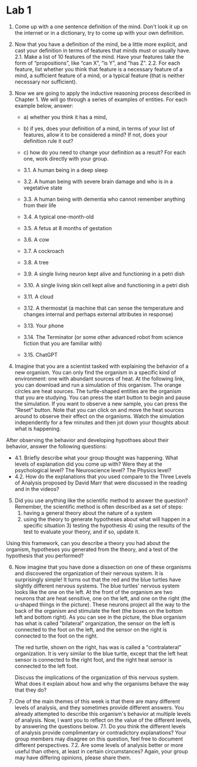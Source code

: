 # Lab 1


1. Come up with a one sentence definition of the mind. Don't look it up on the internet or in a dictionary, try to come up with your own definition.
  
2. Now that you have a definition of the mind, be a little more explicit, and cast your definition in terms of features that minds must or usually have.
   2.1. Make a list of 10 features of the mind. Have your features take the form of “propositions”, like “can X”, “is Y”, and “has Z”.
   2.2. For each feature, list whether you think that feature is a necessary feature of a mind, a sufficient feature of a mind, or a typical feature (that is neither necessary nor sufficient).
  
3. Now we are going to apply the inductive reasoning process described in Chapter 1. We will go through a series of examples of entities.
   For each example below, answer:
   - a) whether you think it has a mind,
   - b) if yes, does your definition of a mind, in terms of your list of features, allow it to be considered a mind? If not, does your definition rule it out?
   - c) how do you need to change your definition as a result? For each one, work directly with your group.
     
   - 3.1. A human being in a deep sleep
   - 3.2. A human being with severe brain damage and who is in a vegetative state
   - 3.3. A human being with dementia who cannot remember anything from their life
   - 3.4. A typical one-month-old
   - 3.5. A fetus at 8 months of gestation
   - 3.6. A cow
   - 3.7. A cockroach
   - 3.8. A tree
   - 3.9. A single living neuron kept alive and functioning in a petri dish
   - 3.10. A single living skin cell kept alive and functioning in a petri dish
   - 3.11. A cloud
   - 3.12. A thermostat (a machine that can sense the temperature and changes internal and perhaps external attributes in response)
   - 3.13. Your phone
   - 3.14. The Terminator (or some other advanced robot from science fiction that you are familiar with)
   - 3.15. ChatGPT
	
4. Imagine that you are a scientist tasked with explaining the behavior of a new organism.
   You can only find the organism in a specific kind of environment: one with abundant sources of heat.
   At the following link, you can download and run a simulation of this organism.
   The orange circles are heat sources. The turtle-shaped entities are the organism that you are studying.
   You can press the start button to begin and pause the simulation. If you want to observe a new sample, you can press the “Reset” button.
   Note that you can click on and move the heat sources around to observe their effect on the organisms.
   Watch the simulation independently for a few minutes and then jot down your thoughts about what is happening.

  After observing the behavior and developing hypothses about their behavior, answer the following questions:
  - 4.1.   Briefly describe what your group thought was happening. What levels of explanation did you come up with? 
          Were they at the psychological level? The Neuroscience level? The Physics level? 
  - 4.2.   How do the explanations that you used compare to the Three Levels of Analysis proposed by David Marr that were discussed in the reading and in the videos? 

5. Did you use anything like the scientific method to answer the question? Remember, the scientific method is often described as a set of steps:
   	1) having a general theory about the nature of a system
	2) using the theory to generate hypotheses about what will happen in a specific situation 
        3)  testing the hypothesis 
        4)  using the results of the test to evaluate your theory, and if so, update it. 
  
  Using this framework, can you describe a theory you had about the organism, hypotheses you generated from the theory, and a test of the hypothesis that you performed? 
 
6. Now imagine that you have done a dissection on one of these organisms and discovered the organization of their nervous system.
   It is surprisingly simple! It turns out that the red and the blue turtles have slightly different nervous systems.
   The blue turtles' nervous system looks like the one on the left. At the front of the organism are two neurons that are heat sensitive, one on the left,
   and one on the right (the u-shaped things in the picture). These neurons project all the way to the back of the organism and stimulate the feet
   (the boxes on the bottom left and bottom right). As you can see in the picture, the blue organism has what is called "bilateral" organization,
   the sensor on the left is connected to the foot on the left, and the sensor on the right is connected to the foot on the right.

   The red turtle, shown on the right, has was is called a "contralateral" organization.
   It is very similar to the blue turtle, except that the left heat sensor is connected to the right foot, and the right heat sensor is connected to the left foot.

   Discuss the implications of the organization of this nervous system. What does it explain about how and why the organisms behave the way that they do? 
 
7. One of the main themes of this week is that there are many different levels of analysis, and they sometimes provide different answers.
   You already attempted to describe this organism's behavior at multiple levels of analysis. Now, I want you to reflect on the value of the different levels, by answering the questions below.
   7.1. Do you think the different levels of analysis provide complimentary or contradictory explanations? Your group members may disagree on this question, feel free to document different perspectives.
   7.2. Are some levels of analysis better or more useful than others, at least in certain circumstances? Again, your group may have differing opinions, please share them. 
  
  
  
 

